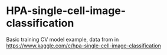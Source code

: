 # HPA-single-cell-image-classification
Basic training CV model example, data from  in https://www.kaggle.com/c/hpa-single-cell-image-classification
